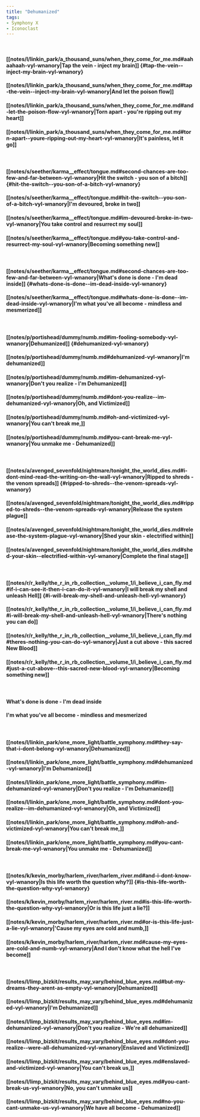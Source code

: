 ```yaml
---
title: "Dehumanized"
tags:
- Symphony X
- Iconoclast
---
```

&nbsp;
#### [[notes/l/linkin_park/a_thousand_suns/when_they_come_for_me.md#aahaahaah-vyl-wnanory|Tap the vein - inject my brain]] {#tap-the-vein--inject-my-brain-vyl-wnanory}
#### [[notes/l/linkin_park/a_thousand_suns/when_they_come_for_me.md#tap-the-vein--inject-my-brain-vyl-wnanory|And let the poison flow]]
#### [[notes/l/linkin_park/a_thousand_suns/when_they_come_for_me.md#and-let-the-poison-flow-vyl-wnanory|Torn apart - you're ripping out my heart]]
#### [[notes/l/linkin_park/a_thousand_suns/when_they_come_for_me.md#torn-apart--youre-ripping-out-my-heart-vyl-wnanory|It's painless, let it go]]
&nbsp;
#### [[notes/s/seether/karma__effect/tongue.md#second-chances-are-too-few-and-far-between-vyl-wnanory|Hit the switch - you son of a bitch]] {#hit-the-switch--you-son-of-a-bitch-vyl-wnanory}
#### [[notes/s/seether/karma__effect/tongue.md#hit-the-switch--you-son-of-a-bitch-vyl-wnanory|I'm devoured, broke in two]]
#### [[notes/s/seether/karma__effect/tongue.md#im-devoured-broke-in-two-vyl-wnanory|You take control and resurrect my soul]]
#### [[notes/s/seether/karma__effect/tongue.md#you-take-control-and-resurrect-my-soul-vyl-wnanory|Becoming something new]]
&nbsp;
#### [[notes/s/seether/karma__effect/tongue.md#second-chances-are-too-few-and-far-between-vyl-wnanory|What's done is done - I'm dead inside]] {#whats-done-is-done--im-dead-inside-vyl-wnanory}
#### [[notes/s/seether/karma__effect/tongue.md#whats-done-is-done--im-dead-inside-vyl-wnanory|I'm what you've all become - mindless and mesmerized]]
&nbsp;
#### [[notes/p/portishead/dummy/numb.md#im-fooling-somebody-vyl-wnanory|Dehumanized]] {#dehumanized-vyl-wnanory}
#### [[notes/p/portishead/dummy/numb.md#dehumanized-vyl-wnanory|I'm dehumanized]]
#### [[notes/p/portishead/dummy/numb.md#im-dehumanized-vyl-wnanory|Don't you realize - I'm Dehumanized]]
#### [[notes/p/portishead/dummy/numb.md#dont-you-realize--im-dehumanized-vyl-wnanory|Oh, and Victimized]]
#### [[notes/p/portishead/dummy/numb.md#oh-and-victimized-vyl-wnanory|You can't break me,]]
#### [[notes/p/portishead/dummy/numb.md#you-cant-break-me-vyl-wnanory|You unmake me - Dehumanized]]
&nbsp;
#### [[notes/a/avenged_sevenfold/nightmare/tonight_the_world_dies.md#i-dont-mind-read-the-writing-on-the-wall-vyl-wnanory|Ripped to shreds - the venom spreads]] {#ripped-to-shreds--the-venom-spreads-vyl-wnanory}
#### [[notes/a/avenged_sevenfold/nightmare/tonight_the_world_dies.md#ripped-to-shreds--the-venom-spreads-vyl-wnanory|Release the system plague]]
#### [[notes/a/avenged_sevenfold/nightmare/tonight_the_world_dies.md#release-the-system-plague-vyl-wnanory|Shed your skin - electrified within]]
#### [[notes/a/avenged_sevenfold/nightmare/tonight_the_world_dies.md#shed-your-skin--electrified-within-vyl-wnanory|Complete the final stage]]
&nbsp;
#### [[notes/r/r_kelly/the_r_in_rb_collection__volume_1/i_believe_i_can_fly.md#if-i-can-see-it-then-i-can-do-it-vyl-wnanory|I will break my shell and unleash Hell]] {#i-will-break-my-shell-and-unleash-hell-vyl-wnanory}
#### [[notes/r/r_kelly/the_r_in_rb_collection__volume_1/i_believe_i_can_fly.md#i-will-break-my-shell-and-unleash-hell-vyl-wnanory|There's nothing you can do]]
#### [[notes/r/r_kelly/the_r_in_rb_collection__volume_1/i_believe_i_can_fly.md#theres-nothing-you-can-do-vyl-wnanory|Just a cut above - this sacred New Blood]]
#### [[notes/r/r_kelly/the_r_in_rb_collection__volume_1/i_believe_i_can_fly.md#just-a-cut-above--this-sacred-new-blood-vyl-wnanory|Becoming something new]]
&nbsp;
#### What's done is done - I'm dead inside
#### I'm what you've all become - mindless and mesmerized
&nbsp;
#### [[notes/l/linkin_park/one_more_light/battle_symphony.md#they-say-that-i-dont-belong-vyl-wnanory|Dehumanized]]
#### [[notes/l/linkin_park/one_more_light/battle_symphony.md#dehumanized-vyl-wnanory|I'm Dehumanized]]
#### [[notes/l/linkin_park/one_more_light/battle_symphony.md#im-dehumanized-vyl-wnanory|Don't you realize - I'm Dehumanized]]
#### [[notes/l/linkin_park/one_more_light/battle_symphony.md#dont-you-realize--im-dehumanized-vyl-wnanory|Oh, and Victimized]]
#### [[notes/l/linkin_park/one_more_light/battle_symphony.md#oh-and-victimized-vyl-wnanory|You can't break me,]]
#### [[notes/l/linkin_park/one_more_light/battle_symphony.md#you-cant-break-me-vyl-wnanory|You unmake me - Dehumanized]]
&nbsp;
#### [[notes/k/kevin_morby/harlem_river/harlem_river.md#and-i-dont-know-vyl-wnanory|Is this life worth the question why?]] {#is-this-life-worth-the-question-why-vyl-wnanory}
#### [[notes/k/kevin_morby/harlem_river/harlem_river.md#is-this-life-worth-the-question-why-vyl-wnanory|Or is this life just a lie?]]
#### [[notes/k/kevin_morby/harlem_river/harlem_river.md#or-is-this-life-just-a-lie-vyl-wnanory|'Cause my eyes are cold and numb,]]
#### [[notes/k/kevin_morby/harlem_river/harlem_river.md#cause-my-eyes-are-cold-and-numb-vyl-wnanory|And I don't know what the hell I've become]]
&nbsp;
#### [[notes/l/limp_bizkit/results_may_vary/behind_blue_eyes.md#but-my-dreams-they-arent-as-empty-vyl-wnanory|Dehumanized]]
#### [[notes/l/limp_bizkit/results_may_vary/behind_blue_eyes.md#dehumanized-vyl-wnanory|I'm Dehumanized]]
#### [[notes/l/limp_bizkit/results_may_vary/behind_blue_eyes.md#im-dehumanized-vyl-wnanory|Don't you realize - We're all dehumanized]]
#### [[notes/l/limp_bizkit/results_may_vary/behind_blue_eyes.md#dont-you-realize--were-all-dehumanized-vyl-wnanory|Enslaved and Victimized]]
#### [[notes/l/limp_bizkit/results_may_vary/behind_blue_eyes.md#enslaved-and-victimized-vyl-wnanory|You can't break us,]]
#### [[notes/l/limp_bizkit/results_may_vary/behind_blue_eyes.md#you-cant-break-us-vyl-wnanory|No, you can't unmake us]]
#### [[notes/l/limp_bizkit/results_may_vary/behind_blue_eyes.md#no-you-cant-unmake-us-vyl-wnanory|We have all become - Dehumanized]]
